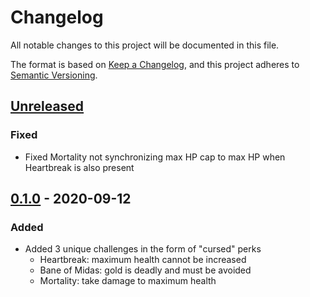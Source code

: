 # Changelog
All notable changes to this project will be documented in this file.

The format is based on [Keep a Changelog](https://keepachangelog.com/en/1.0.0/), and this project adheres to [Semantic Versioning](https://semver.org/spec/v2.0.0.html).

## [Unreleased]
### Fixed
- Fixed Mortality not synchronizing max HP cap to max HP when Heartbreak is also present

## [0.1.0] - 2020-09-12
### Added
- Added 3 unique challenges in the form of "cursed" perks
    - Heartbreak: maximum health cannot be increased
    - Bane of Midas: gold is deadly and must be avoided
    - Mortality: take damage to maximum health

[Unreleased]: https://github.com/Arcensoth/challenge-buffet-noita/compare/v0.1.0...HEAD
[0.1.0]: https://github.com/Arcensoth/challenge-buffet-noita/releases/tag/v0.1.0
